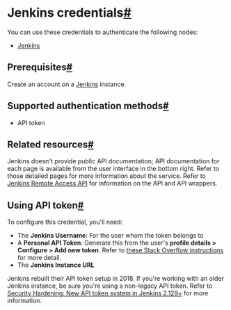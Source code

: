 [](https://github.com/n8n-io/n8n-docs/edit/main/docs/integrations/builtin/credentials/jenkins.md "Edit this page")

# Jenkins credentials[#](#jenkins-credentials "Permanent link")

You can use these credentials to authenticate the following nodes:

*   [Jenkins](../../app-nodes/n8n-nodes-base.jenkins/)

## Prerequisites[#](#prerequisites "Permanent link")

Create an account on a [Jenkins](https://www.jenkins.io/) instance.

## Supported authentication methods[#](#supported-authentication-methods "Permanent link")

*   API token

## Related resources[#](#related-resources "Permanent link")

Jenkins doesn't provide public API documentation; API documentation for each page is available from the user interface in the bottom right. Refer to those detailed pages for more information about the service. Refer to [Jenkins Remote Access API](https://www.jenkins.io/doc/book/using/remote-access-api/) for information on the API and API wrappers.

## Using API token[#](#using-api-token "Permanent link")

To configure this credential, you'll need:

*   The **Jenkins Username**: For the user whom the token belongs to
*   A **Personal API Token**: Generate this from the user's **profile details > Configure > Add new token**. Refer to [these Stack Overflow instructions](https://stackoverflow.com/questions/45466090/how-to-get-the-api-token-for-jenkins) for more detail.
*   The **Jenkins Instance URL**

Jenkins rebuilt their API token setup in 2018. If you're working with an older Jenkins instance, be sure you're using a non-legacy API token. Refer to [Security Hardening: New API token system in Jenkins 2.129+](https://www.jenkins.io/blog/2018/07/02/new-api-token-system/) for more information.